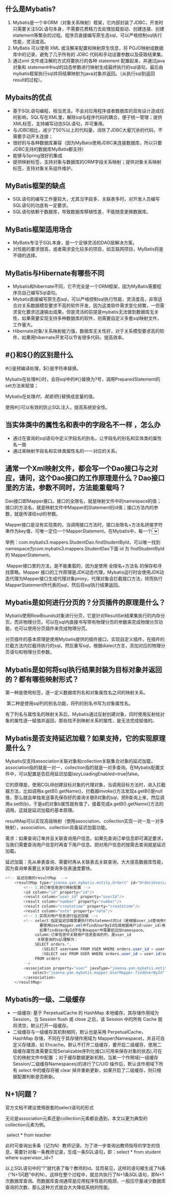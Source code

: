 ## 什么是Mybatis?

1. Mybatis是一个半ORM（对象关系映射）框架，它内部封装了JDBC，开发时只需要关注SQL语句本身，不需要花费精力去处理加载驱动、创建连接、创建statement等繁杂的过程。程序员直接编写原生态sql，可以严格控制sql执行性能，灵活度高。
2. MyBatis 可以使用 XML 或注解来配置和映射原生信息，将 POJO映射成数据库中的记录，避免了几乎所有的 JDBC 代码和手动设置参数以及获取结果集。
3. 通过xml 文件或注解的方式将要执行的各种 statement 配置起来，并通过java对象和 statement中sql的动态参数进行映射生成最终执行的sql语句，最后由mybatis框架执行sql并将结果映射为java对象并返回。（从执行sql到返回result的过程）。

## Mybaits的优点

- 基于SQL语句编程，相当灵活，不会对应用程序或者数据库的现有设计造成任何影响，SQL写在XML里，解除sql与程序代码的耦合，便于统一管理；提供XML标签，支持编写动态SQL语句，并可重用。
- 与JDBC相比，减少了50%以上的代码量，消除了JDBC大量冗余的代码，不需要手动开关连接；
- 很好的与各种数据库兼容（因为MyBatis使用JDBC来连接数据库，所以只要JDBC支持的数据库MyBatis都支持）
- 能够与Spring很好的集成
- 提供映射标签，支持对象与数据库的ORM字段关系映射；提供对象关系映射标签，支持对象关系组件维护。

## MyBatis框架的缺点

- SQL语句的编写工作量较大，尤其当字段多、关联表多时，对开发人员编写SQL语句的功底有一定要求。
- SQL语句依赖于数据库，导致数据库移植性差，不能随意更换数据库。

## MyBatis框架适用场合

- MyBatis专注于SQL本身，是一个足够灵活的DAO层解决方案。
- 对性能的要求很高，或者需求变化较多的项目，如互联网项目，MyBatis将是不错的选择。

## MyBatis与Hibernate有哪些不同

- Mybatis和hibernate不同，它不完全是一个ORM框架，因为MyBatis需要程序员自己编写Sql语句。
- Mybatis直接编写原生态sql，可以严格控制sql执行性能，灵活度高，非常适合对关系数据模型要求不高的软件开发，因为这类软件需求变化频繁，一但需求变化要求迅速输出成果。但是灵活的前提是mybatis无法做到数据库无关性，如果需要实现支持多种数据库的软件，则需要自定义多套sql映射文件，工作量大。 
- Hibernate对象/关系映射能力强，数据库无关性好，对于关系模型要求高的软件，如果用hibernate开发可以节省很多代码，提高效率。

## #{}和${}的区别是什么

#{}是预编译处理，${}是字符串替换。

Mybatis在处理#{}时，会将sql中的#{}替换为?号，调用PreparedStatement的set方法来赋值；

Mybatis在处理${}时，就是把${}替换成变量的值。

使用#{}可以有效的防止SQL注入，提高系统安全性。



## 当实体类中的属性名和表中的字段名不一样 ，怎么办

- 通过在查询的sql语句中定义字段名的别名，让字段名的别名和实体类的属性名一致
- 通过<resultMap>来映射字段名和实体类属性名的一一对应的关系。

## 通常一个Xml映射文件，都会写一个Dao接口与之对应，请问，这个Dao接口的工作原理是什么？Dao接口里的方法，参数不同时，方法能重载吗？

​	Dao接口即Mapper接口。接口的全限名，就是映射文件中的namespace的值；接口的方法名，就是映射文件中Mapper的Statement的id值；接口方法内的参数，就是传递给sql的参数。

​	Mapper接口是没有实现类的，当调用接口方法时，接口全限名+方法名拼接字符串作为key值，可唯一定位一个MapperStatement。在Mybatis中，每一个<select>、<insert>、<update>、<delete>标签，都会被解析为一个MapperStatement对象。

​	举例：com.mybatis3.mappers.StudentDao.findStudentById，可以唯一找到namespace为com.mybatis3.mappers.StudentDao下面 id 为 findStudentById 的 MapperStatement。

​	Mapper接口里的方法，是不能重载的，因为是使用 全限名+方法名 的保存和寻找策略。Mapper 接口的工作原理是JDK动态代理，Mybatis运行时会使用JDK动态代理为Mapper接口生成代理对象proxy，代理对象会拦截接口方法，转而执行MapperStatement所代表的sql，然后将sql执行结果返回。

## Mybatis是如何进行分页的？分页插件的原理是什么？

​	Mybatis使用RowBounds对象进行分页，它是针对ResultSet结果集执行的内存分页，而非物理分页。可以在sql内直接书写带有物理分页的参数来完成物理分页功能，也可以使用分页插件来完成物理分页。

​	 分页插件的基本原理是使用Mybatis提供的插件接口，实现自定义插件，在插件的拦截方法内拦截待执行的sql，然后重写sql，根据dialect方言，添加对应的物理分页语句和物理分页参数。

## Mybatis是如何将sql执行结果封装为目标对象并返回的？都有哪些映射形式？

​	第一种是使用<resultMap>标签，逐一定义数据库列名和对象属性名之间的映射关系。

​	第二种是使用sql列的别名功能，将列的别名书写为对象属性名。

有了列名与属性名的映射关系后，Mybatis通过反射创建对象，同时使用反射给对象的属性逐一赋值并返回，那些找不到映射关系的属性，是无法完成赋值的。



## Mybatis是否支持延迟加载？如果支持，它的实现原理是什么？

​	Mybatis仅支持association关联对象和collection关联集合对象的延迟加载，association指的就是一对一，collection指的就是一对多查询。在Mybatis配置文件中，可以配置是否启用延迟加载lazyLoadingEnabled=true|false。

​	它的原理是，使用CGLIB创建目标对象的代理对象，当调用目标方法时，进入拦截器方法，比如调用a.getB().getName()，拦截器invoke()方法发现a.getB()是null值，那么就会单独发送事先保存好的查询关联B对象的sql，把B查询上来，然后调用a.setB(b)，于是a的对象b属性就有值了，接着完成a.getB().getName()方法的调用。这就是延迟加载的基本原理。

​	resultMap可以实现高级映射（使用association、collection实现一对一及一对多映射），association、collection具备延迟加载功能。

需求：如果查询订单并且关联查询用户信息。如果先查询订单信息即可满足要求，当我们需要查询用户信息时再查下用户信息。把对用户信息的按需去查询就是延迟加载。

延迟加载：先从单表查询、需要时再从关联表去关联查询，大大提高数据库性能，因为查询单表要比关联查询多张表速度要快。

```java
<!-- 延迟加载的resultMap  -->
    <resultMap type="joanna.yan.mybatis.entity.Orders" id="OrdersUserLazyLoadingResultMap">
        <!-- 1.对订单信息进行映射配置 -->
        <id column="id" property="id"/>
        <result column="user_id" property="userId"/>
        <result column="number" property="number"/>
        <result column="createtime" property="createtime"/>
        <result column="note" property="note"/>
        <!-- 2.实现对用户信息进行延迟加载 -->
        <!-- select:指定延迟加载需要执行的statement的id（是根据user_id查询用户信息的statement） 
               要使用UserMapper.xml中findUserById完成根据用户id(user_id)用户信息的查询，
               如果findUserById不在本mapper中需要前边加namespace。
             column:订单信息中关联用户信息查询的列，是user_id
              关联查询的sql理解为：
             SELECT orders.*,
                (SELECT username FROM USER WHERE orders.user_id = user.id)username,
                (SELECT sex FROM USER WHERE orders.user_id = user.id)sex
             FROM orders
        -->
        <association property="user" javaType="joanna.yan.mybatis.entity.User"
            select="joanna.yan.mybatis.mapper.UserMapper.findUserById" column="user_id">
        </association>
    </resultMap>
```



## Mybatis的一级、二级缓存

- 一级缓存: 基于 PerpetualCache 的 HashMap 本地缓存，其存储作用域为 Session，当 Session flush 或 close 之后，该 Session 中的所有 Cache 就将清空，默认打开一级缓存。
- 二级缓存与一级缓存其机制相同，默认也是采用 PerpetualCache，HashMap 存储，不同在于其存储作用域为 Mapper(Namespace)，并且可自定义存储源，如 Ehcache。默认不打开二级缓存，要开启二级缓存，使用二级缓存属性类需要实现Serializable序列化接口(可用来保存对象的状态),可在它的映射文件中配置<cache/> ；对于缓存数据更新机制，当某一个作用域(一级缓存 Session/二级缓存Namespaces)的进行了C/U/D 操作后，默认该作用域下所有 select 中的缓存将被 clear 掉并重新更新，如果开启了二级缓存，则只根据配置判断是否刷新。
  
  

## N+1问题？

官方文档不建议使用嵌套的select语句的形式

无论是association元素还是collection元素都会遇到，本文以更为典型的collection元素为例。

​	select * from teacher

此时可查询出多条（记为N）教师记录。为了进一步查询出教师指导的学生的信息，需要针对每一条教师记录，生成一条SQL语句，即：select * from student where supervisor_id=?

​	以上SQL语句中的“?”就代表了每个教师的id。显而易见，这样的语句被生成了N条（“N+1问题”中的N）。这样在整个过程中，就总共执行了N+1条SQL语句，即N+1次数据库查询。而数据库查询通常是应用程序性能的瓶颈，一般应尽量减少数据库查询的次数，那么这种方式就会大大降低系统的性能。 







